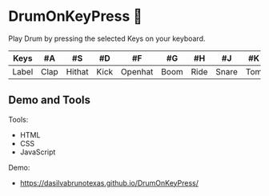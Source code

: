 # DrumOnKeyPress :drum:


Play Drum by pressing the selected Keys on your keyboard. 



| Keys    |    #A   |   #S    |   #D   |    #F   |    #G   |   #H    |    #J   |   #K    |   #L    |
| :-----: | :-----: | :-----: | :-----:| :-----: | :-----: | :-----: | :-----: | :-----: | :-----: |
| Label   |  Clap   |  Hithat |  Kick  | Openhat |  Boom   |   Ride  |  Snare  |   Tom   |   Tink  |

## Demo and Tools

Tools: 
 * HTML
 * CSS
 * JavaScript 

Demo: 
- https://dasilvabrunotexas.github.io/DrumOnKeyPress/


